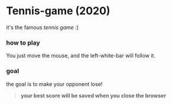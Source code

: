 # Tennis-game (2020)

it's the famous _tennis game_ :)

### how to play

You just move the mouse, and the left-white-bar will follow it.

### goal

the goal is to make your opponent lose!

> **your best score will be saved when you close the browser**
